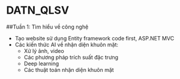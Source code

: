 # DATN_QLSV
##Tuần 1: Tìm hiểu về công nghệ
- Tạo website sử dụng Entity framework code first, ASP.NET MVC
- Các kiến thức AI về nhận diện khuôn mặt:
  + Xử lý ảnh, video
  + Các phương pháp trích suất đặc trưng
  + Deep learning
  + Các thuật toán nhận diện khuôn mặt
